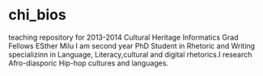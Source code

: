 chi_bios
========

teaching repository for 2013-2014 Cultural Heritage Informatics Grad Fellows
ESther Milu
I am second year PhD Student in Rhetoric and Writing specializinn in Language, Literacy,cultural and digital rhetorics.I research Afro-diasporic Hip-hop cultures and languages.

